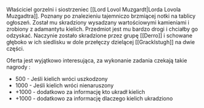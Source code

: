 Właściciel gorzelni i siostrzeniec [[Lord Lovol Muzgardt|Lorda Lovola Muzgadtra]]. Poznany po znalezieniu tajemniczo brzmiącej notki na tablicy ogłoszeń. 
Został mu skradziony wysadzany wartościowymi kamieniami i zrobiony z adamantytu kielich. Przedmiot jest mu bardzo drogi i chciałby go odzyskać. Naczynie zostało skradzione przez grupę [[Derro]] i schowane głęboko w ich siedlisku w dole przełęczy dzielącej [[Gracklstugh]] na dwie części.

Oferta jest wyjątkowo interesująca, za wykonanie zadania czekają takie nagrody :
 - 500 - Jeśli kielich wróci uszkodzony
 - 1000 - Jeśli kielich wróci nienaruszony
 - +1000 - dodatkowo za informację kto ukradł kielich
 - +1000 - dodatkowo za informację dlaczego kielich ukradziono